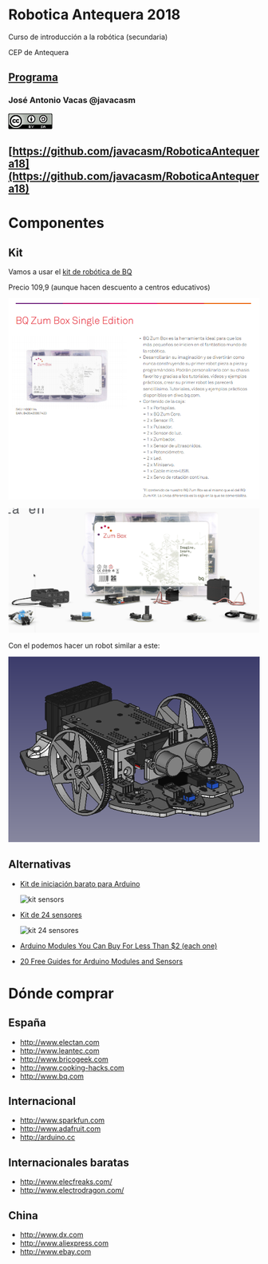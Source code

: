 # Robotica Antequera 2018

Curso de introducción a la robótica (secundaria)

CEP de Antequera

## [Programa](./README.md)

### José Antonio Vacas @javacasm

![cc](./images/CCbySQ_88x31.png)

## [https://github.com/javacasm/RoboticaAntequera18](https://github.com/javacasm/RoboticaAntequera18)
# Componentes

## Kit

Vamos a usar el [kit de robótica de BQ](https://www.bq.com/es/zum-kit)

Precio 109,9 (aunque hacen descuento a centros educativos)

![kit bq](./images/BQ_Zum_Box.png)

![kit bq 2](./images/BQ_Zum_Box2.png)


Con el podemos hacer un robot similar a este:

![evoPrintBot](https://raw.githubusercontent.com/javacasm/evoPrintBot/master/imagenes/evoPrintBot.png)

## Alternativas

* [Kit de iniciación barato para Arduino](http://www.luisllamas.es/2016/11/kit-de-iniciacion-barato-para-empezar-en-arduino/)

  ![kit sensors](http://www.luisllamas.es/wp-content/uploads/2016/11/kit-iniciacion-arduino-sensores.png)

* [Kit de 24 sensores](http://tienda.bricogeek.com/kits-arduino/830-octopus-brick-kit-de-24-sensores-para-arduino.html)

  ![kit 24 sensores](http://cdn-tienda.bricogeek.com/3184-thickbox_default/octopus-brick-kit-de-24-sensores-para-arduino.jpg)


* [Arduino Modules You Can Buy For Less Than $2 (each one)](http://randomnerdtutorials.com/21-arduino-modules-you-can-buy-for-less-than-2/)

* [20 Free Guides for Arduino Modules and Sensors](http://randomnerdtutorials.com/20-free-guides-for-arduino-modules-and-sensors/)

# Dónde comprar

## España

* http://www.electan.com
* http://www.leantec.com
* http://www.bricogeek.com
* http://www.cooking-hacks.com
* http://www.bq.com

## Internacional

* http://www.sparkfun.com
* http://www.adafruit.com
* http://arduino.cc

## Internacionales baratas

* http://www.elecfreaks.com/
* http://www.electrodragon.com/


## China

* http://www.dx.com
* http://www.aliexpress.com
* http://www.ebay.com

